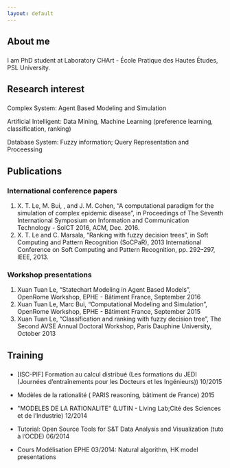 ```yaml
---
layout: default
---
```



## About me

###

I am PhD student at Laboratory CHArt - École Pratique des Hautes Études, PSL University.

## Research interest

###

Complex System: Agent Based Modeling and Simulation

Artificial Intelligent: Data Mining, Machine Learning (preference learning, classification, ranking)

Database System:      Fuzzy information; Query Representation and Proceessing

## Publications

### International conference papers
1. X. T. Le, M. Bui, , and J. M. Cohen, “A computational paradigm for the simulation of complex epidemic disease”, in Proceedings of The Seventh International Symposium on Information and Communication Technology - SoICT 2016, ACM, Dec. 2016.
2. X. T. Le and C. Marsala, “Ranking with fuzzy decision trees”, in Soft Computing and Pattern Recognition (SoCPaR), 2013 International Conference on Soft Computing and Pattern Recognition, pp. 292–297, IEEE, 2013.

### Workshop presentations
1. Xuan Tuan Le, “Statechart Modeling in Agent Based Models”, OpenRome Workshop, EPHE - Bâtiment France, September 2016
2. Xuan Tuan Le, Marc Bui, “Computational Modeling and Simulation”, OpenRome Workshop, EPHE - Bâtiment France, September 2015
3. Xuan Tuan Le, “Classification and ranking with fuzzy decision tree”, The Second AVSE Annual Doctoral Workshop, Paris Dauphine University, October 2013

## Training

###

-	[ISC-PIF] Formation au calcul distribué (Les formations du JEDI (Journées d’entraînements pour les Docteurs et les Ingénieurs)) 10/2015

- Modèles de la rationalité ( PARIS reasoning, bâtiment de France) 2015

-	"MODELES DE LA RATIONALITE" (LUTIN - Living Lab;Cité des Sciences et de l’Industrie) 12/2014

-	Tutorial: Open Source Tools for S&T Data Analysis and Visualization (tuto à l’OCDE) 06/2014

-	Cours Modélisation EPHE 03/2014: Natural algorithm, HK model presentations



